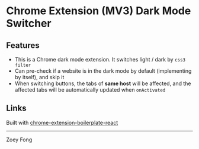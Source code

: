 # Chrome Extension (MV3) Dark Mode Switcher

## Features

- This is a Chrome dark mode extension. It switches light / dark by `css3 filter`
- Can pre-check if a website is in the dark mode by default (implementing by itself), and skip it
- When switching buttons, the tabs of **same host** will be affected, and the affected tabs will be automatically updated when `onActivated`

## Links

Built with [chrome-extension-boilerplate-react](https://github.com/lxieyang/chrome-extension-boilerplate-react)

---

Zoey Fong
